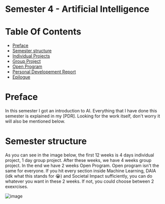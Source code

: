 # Semester 4 - Artificial Intelligence

# Table Of Contents
- [Preface](#preface)
- [Semester structure](#semester-structure)
- [Individual Projects](#individual-projects)
- [Group Project](#group-project)
- [Open Program](#open-program)
- [Personal Developement Report](personal-developement-report)
- [Epilogue](#epilogue)

# Preface
In this semester I got an introduction to AI. Everything that I have done this semester is explained in my [PDR]. Looking for the work itself, don't worry it will also be mentioned below.

# Semester structure
As you can see in the image below, the first 12 weeks is 4 days individual project, 1 day group project. After these weeks, we have 4 weeks group project. In the end we have 2 weeks Open Program. Open program isn't the same for everyone. If you hit every section inside Machine Learning, DAIA (idk what this stands for 😭) and Societal Impact sufficiently, you can do whatever you want in these 2 weeks. If not, you could choose between 2 exexrcises.

![image](https://user-images.githubusercontent.com/74303221/214136495-0e8257a7-9070-4faa-8144-96c2dd175921.png)
